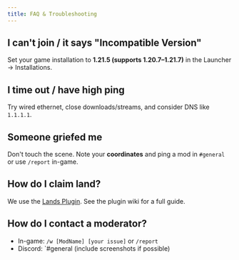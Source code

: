 ```yaml
---
title: FAQ & Troubleshooting
---
```

## I can't join / it says "Incompatible Version"
Set your game installation to **1.21.5 (supports 1.20.7–1.21.7)** in the Launcher → Installations.

## I time out / have high ping
Try wired ethernet, close downloads/streams, and consider DNS like `1.1.1.1`.

## Someone griefed me
Don't touch the scene. Note your **coordinates** and ping a mod in `#general` or use `/report` in-game.

## How do I claim land?
We use the [Lands Plugin](https://wiki.incredibleplugins.com/lands/players/basics/start). See the plugin wiki for a full guide.

## How do I contact a moderator?
- In-game: `/w [ModName] [your issue]` or `/report`
- Discord: `#general (include screenshots if possible)
